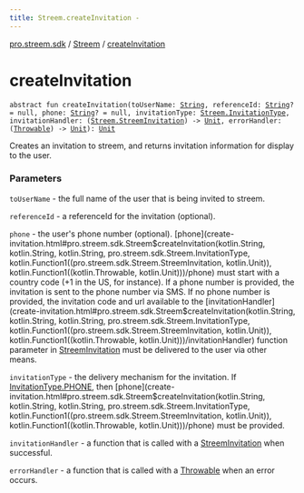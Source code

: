 ```yaml
---
title: Streem.createInvitation - 
---
```


[pro.streem.sdk](../index.html) / [Streem](index.html) / [createInvitation](./create-invitation.html)

# createInvitation

`abstract fun createInvitation(toUserName: `[`String`](https://kotlinlang.org/api/latest/jvm/stdlib/kotlin/-string/index.html)`, referenceId: `[`String`](https://kotlinlang.org/api/latest/jvm/stdlib/kotlin/-string/index.html)`? = null, phone: `[`String`](https://kotlinlang.org/api/latest/jvm/stdlib/kotlin/-string/index.html)`? = null, invitationType: `[`Streem.InvitationType`](-invitation-type/index.html)`, invitationHandler: (`[`Streem.StreemInvitation`](-streem-invitation/index.html)`) -> `[`Unit`](https://kotlinlang.org/api/latest/jvm/stdlib/kotlin/-unit/index.html)`, errorHandler: (`[`Throwable`](https://kotlinlang.org/api/latest/jvm/stdlib/kotlin/-throwable/index.html)`) -> `[`Unit`](https://kotlinlang.org/api/latest/jvm/stdlib/kotlin/-unit/index.html)`): `[`Unit`](https://kotlinlang.org/api/latest/jvm/stdlib/kotlin/-unit/index.html)

Creates an invitation to streem, and returns invitation information for display to the user.

### Parameters

`toUserName` - the full name of the user that is being invited to streem.

`referenceId` - a referenceId for the invitation (optional).

`phone` - the user's phone number (optional). [phone](create-invitation.html#pro.streem.sdk.Streem$createInvitation(kotlin.String, kotlin.String, kotlin.String, pro.streem.sdk.Streem.InvitationType, kotlin.Function1((pro.streem.sdk.Streem.StreemInvitation, kotlin.Unit)), kotlin.Function1((kotlin.Throwable, kotlin.Unit)))/phone) must start with a country code
(+1 in the US, for instance). If a phone number is provided, the invitation is sent to the
phone number via SMS. If no phone number is provided, the invitation code and url available
to the [invitationHandler](create-invitation.html#pro.streem.sdk.Streem$createInvitation(kotlin.String, kotlin.String, kotlin.String, pro.streem.sdk.Streem.InvitationType, kotlin.Function1((pro.streem.sdk.Streem.StreemInvitation, kotlin.Unit)), kotlin.Function1((kotlin.Throwable, kotlin.Unit)))/invitationHandler) function parameter in [StreemInvitation](-streem-invitation/index.html) must be delivered to the
user via other means.

`invitationType` - the delivery mechanism for the invitation. If [InvitationType.PHONE](-invitation-type/-p-h-o-n-e.html),
then [phone](create-invitation.html#pro.streem.sdk.Streem$createInvitation(kotlin.String, kotlin.String, kotlin.String, pro.streem.sdk.Streem.InvitationType, kotlin.Function1((pro.streem.sdk.Streem.StreemInvitation, kotlin.Unit)), kotlin.Function1((kotlin.Throwable, kotlin.Unit)))/phone) must be provided.

`invitationHandler` - a function that is called with a [StreemInvitation](-streem-invitation/index.html) when successful.

`errorHandler` - a function that is called with a [Throwable](https://kotlinlang.org/api/latest/jvm/stdlib/kotlin/-throwable/index.html) when an error
occurs.